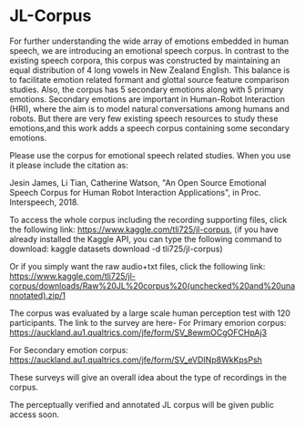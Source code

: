 # JL-Corpus
For further understanding the wide array of emotions embedded in human speech, we are introducing an emotional speech corpus. In contrast to the existing speech corpora, this corpus was constructed by maintaining an equal distribution of 4 long vowels in New Zealand English. This balance is to facilitate emotion related formant and glottal source feature comparison studies.  Also, the corpus has 5 secondary emotions along with 5 primary emotions.  Secondary emotions are important in  Human-Robot Interaction (HRI), where the aim is to model natural conversations among humans and robots. But there are very few existing speech resources to study these emotions,and this work adds a speech corpus containing some secondary emotions. 

Please use the corpus for emotional speech related studies. When you use it please include the citation as:

Jesin James, Li Tian, Catherine Watson,  "An Open Source Emotional Speech Corpus for Human Robot Interaction Applications", in Proc. Interspeech, 2018.

To access the whole corpus including the recording supporting files, click the following link: 
https://www.kaggle.com/tli725/jl-corpus,  (if you have already installed the Kaggle API, you can type the following command to download:  kaggle datasets download -d tli725/jl-corpus) 

Or if you simply want the raw audio+txt files, click the following link: 
https://www.kaggle.com/tli725/jl-corpus/downloads/Raw%20JL%20corpus%20(unchecked%20and%20unannotated).zip/1

The corpus was evaluated by a large scale human perception test with 120 participants. The link to the survey are here-
For Primary emorion corpus:
https://auckland.au1.qualtrics.com/jfe/form/SV_8ewmOCgOFCHpAj3

For Secondary emotion corpus:
https://auckland.au1.qualtrics.com/jfe/form/SV_eVDINp8WkKpsPsh

These surveys will give an overall idea about the type of recordings in the corpus.

The perceptually verified and annotated JL corpus will be given public access soon.
